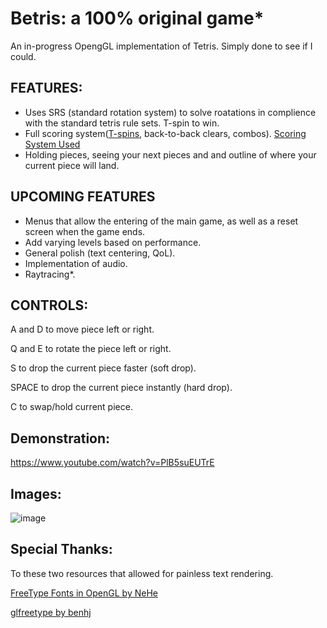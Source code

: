 # Betris: a 100% original game*

An in-progress OpengGL implementation of Tetris. Simply done to see if I could.

## FEATURES:

- Uses SRS (standard rotation system) to solve roatations in complience with the standard tetris rule sets. T-spin to win.
- Full scoring system([T-spins](https://four.lol/srs/t-spin), back-to-back clears, combos). [Scoring System Used](https://tetris.wiki/Scoring)
- Holding pieces, seeing your next pieces and and outline of where your current piece will land.

## UPCOMING FEATURES

- Menus that allow the entering of the main game, as well as a reset screen when the game ends.
- Add varying levels based on performance.
- General polish (text centering, QoL).
- Implementation of audio.
- Raytracing*.

## CONTROLS:

A and D to move piece left or right.

Q and E to rotate the piece left or right.

S to drop the current piece faster (soft drop).

SPACE to drop the current piece instantly (hard drop).

C to swap/hold current piece.

## Demonstration:

https://www.youtube.com/watch?v=PlB5suEUTrE

## Images:

![image](https://user-images.githubusercontent.com/57671477/194481894-a5b52e81-aac0-4a8c-be7d-14d657cecd05.png)

## Special Thanks:
To these two resources that allowed for painless text rendering.

[FreeType Fonts in OpenGL by NeHe](https://nehe.gamedev.net/tutorial/freetype_fonts_in_opengl/24001/)

[glfreetype by benhj](https://github.com/benhj/glfreetype)
